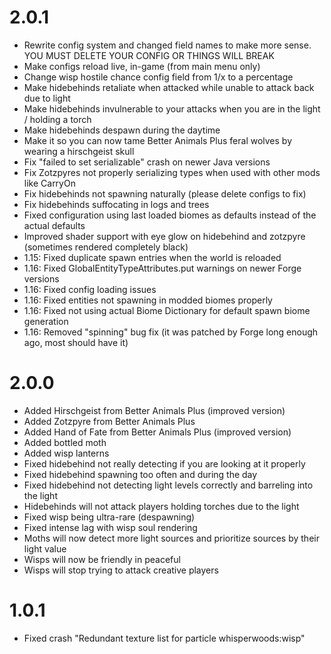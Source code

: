 # 2.0.1

- Rewrite config system and changed field names to make more sense. YOU MUST DELETE YOUR CONFIG OR THINGS WILL BREAK
- Make configs reload live, in-game (from main menu only)
- Change wisp hostile chance config field from 1/x to a percentage
- Make hidebehinds retaliate when attacked while unable to attack back due to light
- Make hidebehinds invulnerable to your attacks when you are in the light / holding a torch
- Make hidebehinds despawn during the daytime
- Make it so you can now tame Better Animals Plus feral wolves by wearing a hirschgeist skull
- Fix "failed to set serializable" crash on newer Java versions
- Fix Zotzpyres not properly serializing types when used with other mods like CarryOn
- Fix hidebehinds not spawning naturally (please delete configs to fix)
- Fix hidebehinds suffocating in logs and trees
- Fixed configuration using last loaded biomes as defaults instead of the actual defaults
- Improved shader support with eye glow on hidebehind and zotzpyre (sometimes rendered completely black) 
- 1.15: Fixed duplicate spawn entries when the world is reloaded
- 1.16: Fixed GlobalEntityTypeAttributes.put warnings on newer Forge versions
- 1.16: Fixed config loading issues
- 1.16: Fixed entities not spawning in modded biomes properly
- 1.16: Fixed not using actual Biome Dictionary for default spawn biome generation
- 1.16: Removed "spinning" bug fix (it was patched by Forge long enough ago, most should have it)

# 2.0.0

- Added Hirschgeist from Better Animals Plus (improved version)
- Added Zotzpyre from Better Animals Plus
- Added Hand of Fate from Better Animals Plus (improved version)
- Added bottled moth
- Added wisp lanterns
- Fixed hidebehind not really detecting if you are looking at it properly
- Fixed hidebehind spawning too often and during the day
- Fixed hidebehind not detecting light levels correctly and barreling into the light
- Hidebehinds will not attack players holding torches due to the light
- Fixed wisp being ultra-rare (despawning)
- Fixed intense lag with wisp soul rendering
- Moths will now detect more light sources and prioritize sources by their light value
- Wisps will now be friendly in peaceful
- Wisps will stop trying to attack creative players

# 1.0.1

- Fixed crash "Redundant texture list for particle whisperwoods:wisp"